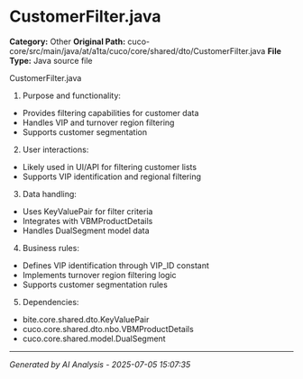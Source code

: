 # CustomerFilter.java

**Category:** Other
**Original Path:** cuco-core/src/main/java/at/a1ta/cuco/core/shared/dto/CustomerFilter.java
**File Type:** Java source file

CustomerFilter.java
1. Purpose and functionality:
- Provides filtering capabilities for customer data
- Handles VIP and turnover region filtering
- Supports customer segmentation

2. User interactions:
- Likely used in UI/API for filtering customer lists
- Supports VIP identification and regional filtering

3. Data handling:
- Uses KeyValuePair for filter criteria
- Integrates with VBMProductDetails
- Handles DualSegment model data

4. Business rules:
- Defines VIP identification through VIP_ID constant
- Implements turnover region filtering logic
- Supports customer segmentation rules

5. Dependencies:
- bite.core.shared.dto.KeyValuePair
- cuco.core.shared.dto.nbo.VBMProductDetails
- cuco.core.shared.model.DualSegment

---
*Generated by AI Analysis - 2025-07-05 15:07:35*
